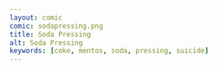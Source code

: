 ```yaml
---
layout: comic
comic: sodapressing.png
title: Soda Pressing
alt: Soda Pressing
keywords: [coke, mentos, soda, pressing, suicide]
---
```


